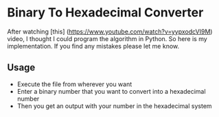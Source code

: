 # Binary To Hexadecimal Converter

After watching [this] (https://www.youtube.com/watch?v=yypxodcVI9M) video, I thought I could program the algorithm in Python. So here is my implementation. If you find any mistakes please let me know.

## Usage

- Execute the file from wherever you want
- Enter a binary number that you want to convert into a hexadecimal number
- Then you get an output with your number in the hexadecimal system
